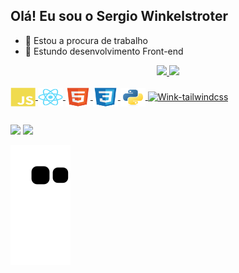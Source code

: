 ## Olá! Eu sou o Sergio Winkelstroter

- 🔭 Estou a procura de trabalho
- 🌱 Estundo desenvolvimento Front-end 

<div align="center">
  <a href="https://sergio-winkelstroter-blue.vercel.app/">
  <img height="180em" src="https://github-readme-stats.vercel.app/api?username=sergiowinkelstroter&show_icons=true&theme=dracula&include_all_commits=true&count_private=true"/>
  <img height="180em" src="https://github-readme-stats.vercel.app/api/top-langs/?username=sergiowinkelstroter&layout=compact&langs_count=7&theme=dracula"/>
</div>

<div style="display: inline_block"><br>
  <img align="center" alt="Wink-Js" height="30" width="40" src="https://raw.githubusercontent.com/devicons/devicon/master/icons/javascript/javascript-plain.svg">
  <img align="center" alt="Wink-React" height="30" width="40" src="https://raw.githubusercontent.com/devicons/devicon/master/icons/react/react-original.svg">
  <img align="center" alt="Wink-HTML" height="30" width="40" src="https://raw.githubusercontent.com/devicons/devicon/master/icons/html5/html5-original.svg">
  <img align="center" alt="Wink-CSS" height="30" width="40" src="https://raw.githubusercontent.com/devicons/devicon/master/icons/css3/css3-original.svg">
  <img align="center" alt="Wink-Python" height="30" width="40" src="https://raw.githubusercontent.com/devicons/devicon/master/icons/python/python-original.svg">
  <img align="center" alt="Wink-tailwindcss" height="30" width="40" src="https://cdn.jsdelivr.net/gh/devicons/devicon/icons/tailwindcss/tailwindcss-original-wordmark.svg">
</div>
  
  ##
  
  <div>
  <a href="https://www.instagram.com/winkelstrotersergio/" target="_blank"><img src="https://img.shields.io/badge/-Instagram-%23E4405F?style=for-the-badge&logo=instagram&logoColor=white" target="_blank"></a>
  <a href="https://www.linkedin.com/in/sergio-winkelstroter/" target="_blank"><img src="https://img.shields.io/badge/-LinkedIn-%230077B5?style=for-the-badge&logo=linkedin&logoColor=white" target="_blank"></a> 
    
   </div>
    
  ![Snake animation](https://github.com/sergiowinkelstroter/sergiowinkelstroter/blob/output/github-contribution-grid-snake.svg)
  
